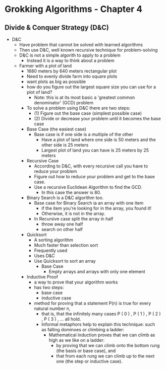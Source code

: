 # Grokking Algorithms - Chapter 4
## Divide & Conquer Strategy (D&C)

- D&C
  - Have problem that cannot be solved with learned algorithms
  - Then use D&C, well known recursive technique for problem-solving
  - D&C is not a simple algorith to apply to a problem
    - Instead it is a way to think about a problem 
  - Farmer with a plot of land
    - 1680 meters by 640 meters rectangular plot
    - Need to evenly divide farm into square plots
    - want plots as big as possible
    - how do you figure out the largest square size you can use for a plot of land?
      - Note: this is at its most basic a 'greatest common denominator' (GCD) problem
    - To solve a problem using D&C there are two steps:
      - (1) Figure out the base case (simplest possible case)
      - (2) Divide or decrease your problem until it becomes the base case
    - Base Case (the easiest case)
      - Base case is if one side is a multiple of the other
        - Have a plot of land where one side is 50 meters and the other side is 25 meters
        - Largest plot of land you can have is 25 meters by 25 meters
    - Recursive Case
      - According to D&C, with every recursive call you have to reduce your problem
      - Figure out how to reduce your problem and get to the base case.
      - Use a recursive Euclidean Algorithm to find the GCD.
        - In this case the answer is 80.
    - Binary Search is a D&C algorithm too.
      - Base case for Binary Search ia an array with one item
        - if the item you're looking for in the array, you found it!
        - Otherwise, it is not in the array.
      - In Recursive case split the array in half
        - throw away one half
        - search on other half
    - Quicksort
      - A sorting algorithm
      - Much faster than selection sort
      - Frequently used
      - Uses D&C
      - Use Quicksort to sort an array
        - Base Case
          - Empty arrays and arrays with only one element
    - Inductive Proof
      - a way to prove that your algorithm works
      - has two steps:
        - base case
        - inductive case
      - method for proving that a statement P(n) is true for every natural number n,
        - that is, that the infinitely many cases P ( 0 ) , P ( 1 ) , P ( 2 ) , P ( 3 ) , … all hold. 
        - Informal metaphors help to explain this technique: such as falling dominoes or climbing a ladder:
          - Mathematical induction proves that we can climb as high as we like on a ladder:
            - by proving that we can climb onto the bottom rung (the basis or base case), and 
            - that from each rung we can climb up to the next one (the step or inductive case).